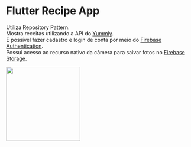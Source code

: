 # Flutter Recipe App

Utiliza Repository Pattern. <br>
Mostra receitas utilizando a API do [Yummly](https://rapidapi.com/apidojo/api/yummly2). <br>
É possível fazer cadastro e login de conta por meio do [Firebase Authentication](https://firebase.google.com/products/auth?hl=pt-br). <br>
Possui acesso ao recurso nativo da câmera para salvar fotos no [Firebase Storage](https://firebase.google.com/products/storage?hl=pt-br). <br>

<img src="https://github.com/waguip/Flutter-Recipe-App/assets/51832038/acb37c05-a3f3-4b3a-a4da-fdf807841bf6" width="200" /> 
